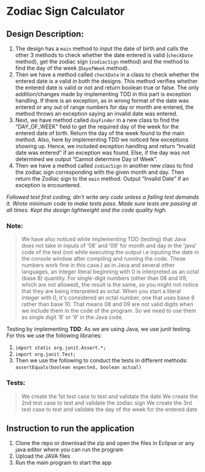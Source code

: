 # Zodiac Sign Calculator #
## Design Description: ##
1.	The design has a ```main``` method to input the date of birth and calls the other 3 methods to check whether the date entered is valid (```checkDate``` method), get the zodiac sign (```zodiacSign``` method) and the method to find the day of the week (```DayofWeek``` method). 
2.	Then we have a method called ```checkDate``` in a class to check whether the entered date is a valid in both the designs. This method verifies whether the entered date is valid or not and return boolean true or false. The only addition/changes made by implementing TDD in this part is exception handling. If there is an exception, as in wrong format of the date was entered or any out of range numbers for day or month are entered, the method throws an exception saying an invalid date was entered.
3.	Next, we have method called ```dayFinder``` in a new class to find the “DAY_OF_WEEK” field to get the required day of the week for the entered date of birth. Return the day of the week found to the main method. Also, here by implementing TDD we noticed few exceptions showing up. Hence, we included exception handling and return “Invalid date was entered” if an exception was found. Else, if the day was not determined we output “Cannot determine Day of Week”.
4.	Then we have a method called ```zodiacSign``` in another new class to find the zodiac sign corresponding with the given month and day. Then return the Zodiac sign to the ```main``` method. Output “Invalid Date” if an exception is encountered. 

*Followed test first coding, din't write any code unless a failing test demands it. Wrote minimum code to make tests pass. Made sure tests are passing at all times. Kept the design lightweight and the code quality high.*

### Note: ###
>	We have also noticed while implementing TDD (testing) that Java does not take in inputs of ‘08’ and ‘09’ for month and day in the 'java' code of the test (not while executing the output i.e inputing the date in the console window after compiling and running the code. These numbers work fine in this case.) as in Java and several other languages, an integer literal beginning with 0 is interpreted as an octal (base 8) quantity. For single-digit numbers (other than 08 and 09, which are not allowed), the result is the same, so you might not notice that they are being interpreted as octal. When you start a literal integer with 0, it's considered an octal number, one that uses base 8 rather than base 10. That means 08 and 09 are not valid digits when we include them in the code of the program. So we need to use them as single digit ‘8’ or ‘9’ in the Java code.

Testing by implementing **TDD**:
As we are using Java, we use junit testing. 
For this we use the following libraries:
1.	```import static org.junit.Assert.*;```
2.	```import org.junit.Test;```
3. Then we use the following to conduct the tests in different methods:
```assertEquals(boolean expected, boolean actual)```

### Tests: ###
>	We create the 1st test case to test and validate the date
>	We create the 2nd test case to test and validate the zodiac sign
>	We create the 3rd test case to test and validate the day of the week for the entered date

## Instruction to run the application ##

1. Clone the repo or download the zip and open the files in Eclipse or any java editor where you can run the program
2. Upload the JAVA files
3. Run the main program to start the app
